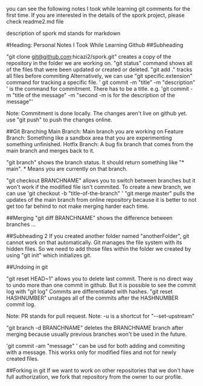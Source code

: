 you can see the following notes I took while learning git comments for the first time. If you are interested in the details of the spork project, please check readme2.md file

description of spork
md stands for markdown

#Heading: Personal Notes I Took While Learning Github
##Subheading 

"git clone git@github.com:hicazi2/spork.git" creates a copy of the repository in the folder we are working on.
"git status" command shows all of the files that were been updated or created or deleted. 
"git add ." tracks all files before commiting 
Alternatively, we can use "git specific.extension" command for tracking a specific file. 
' git commit -m "title" -m "description" ' is the command for commitment. There has to be a title.
e.g. 'git commit -m "title of the message" -m "second -m is for the description of the message"'

Note: Commitment is done locally. The changes aren't live on github yet. use "git push" to push the changes online.

##Git Branching
Main Branch: Main branch you are working on
Feature Branch: Something like a sandbox area that you are experimenting something unfinished.
Hotfix Branch: A bug fix branch that comes from the main branch and merges back to it.

"git branch" shows the branch status. It should return something like "* main". * Means you are currently on that branch.

"git checkout BRANCHNAME" allows you to switch between branches but it won't work if the modified file isn't commited.
To create a new branch, we can use 'git checkout -b "title-of-the-branch" '
"git merge master" pulls the updates of the main branch from online repository because it is better to not get too far behind to not make merging harder each time.

##Merging
"git diff BRANCHNAME" shows the difference between branches 
...

##Subheading 2
If you created another folder named "anotherFolder", git cannot work on that automatically.
Git manages the file system with its hidden files.
So we need to add those files within the folder we created by using "git init" which initializes git.

##Undoing in git

"git reset HEAD~1" allows you to delete last commit.
There is no direct way to undo more than one commit in github.
But it is possible to see the commit log with "git log"
Commits are differentiated with hashes.
"git reset HASHNUMBER" unstages all of the commits after the HASHNUMBER commit log. 

Note: PR stands for pull request.
Note: -u is a shortcut for "--set-upstream"

"git branch -d BRANCHNAME" deletes the BRANCHNAME branch after merging because usually previous branches won't be used in the future.

'git commit -am "message" ' can be usd for both adding and commiting with a message. This works only for modified files and not for newly created files.

##Forking in git
If we want to work on other repositories that we don't have full authorization, we fork that repository from the owner to our profile.

